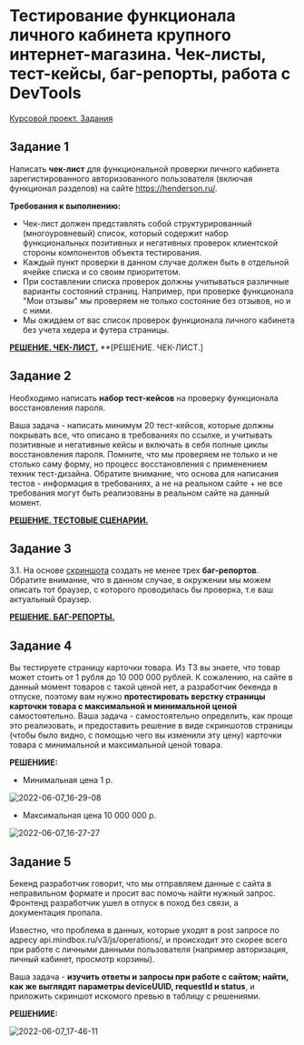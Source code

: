 # Тестирование функционала личного кабинета крупного интернет-магазина. Чек-листы, тест-кейсы, баг-репорты, работа с DevTools

[Курсовой проект. Задания](https://github.com/netology-code/iqa-diplom/blob/main/README.md) 

## Задание 1

Написать **чек-лист** для функциональной проверки личного кабинета зарегистированного авторизованного пользователя (включая функционал разделов) на сайте https://henderson.ru/.

**Требования к выполнению:**

* Чек-лист должен представлять собой структурированный (многоуровневый) список, который содержит набор функциональных позитивных и негативных проверок клиентской стороны компонентов объекта тестирования.
* Каждый пункт проверки в данном случае должен быть в отдельной ячейке списка и со своим приоритетом.
* При составлении списка проверок должны учитываться различные варианты состояний страниц. Например, при проверке функционала "Мои отзывы" мы проверяем не только состояние без отзывов, но и с ними.
* Мы ожидаем от вас список проверок функционала личного кабинета без учета хедера и футера страницы.

**[РЕШЕНИЕ. ЧЕК-ЛИСТ.](https://docs.google.com/spreadsheets/d/1a32UU8CHF4Rx8i-189s2_uRyLRiZiOsYO0BpPqR0mck/edit?usp=sharing)**
**[РЕШЕНИЕ. ЧЕК-ЛИСТ.]

## Задание 2

Необходимо написать **набор тест-кейсов** на проверку функционала восстановления пароля.

Ваша задача - написать минимум 20 тест-кейсов, которые должны покрывать все, что описано в требованиях по ссылке, и учитывать позитивные и негативные кейсы и включать в себя полные циклы восстановления пароля. Помните, что мы проверяем не только и не столько саму форму, но процесс восстановления с применением техник тест-дизайна. Обратите внимание, что основа для написания тестов - информация в требованиях, а не на реальном сайте + не все требования могут быть реализованы в реальном сайте на данный момент.

**[РЕШЕНИЕ. ТЕСТОВЫЕ СЦЕНАРИИ.](https://docs.google.com/spreadsheets/d/125NCSt68zSBBIj1GR3knAbMKlnoIrtLoQ1zPU2_lga0/edit?usp=sharing)**

## Задание 3

3.1.
На основе [скриншота](https://drive.google.com/file/d/1cmC0wWP1vQdWl40FtdpRJ9-eCEX6cDYL/view?usp=sharing) создать не менее трех **баг-репортов**. Обратите внимание, что в данном случае, в окружении мы можем описать тот браузер, с которого проводилась бы проверка, т.е ваш актуальный браузер.

**[РЕШЕНИЕ. БАГ-РЕПОРТЫ.](https://docs.google.com/spreadsheets/d/10BTXXmRz9gz2tzEDZxTsgWNr7dvYVPJf0Gj9rnppkII/edit?usp=sharing)**


## Задание 4

Вы тестируете страницу карточки товара. Из ТЗ вы знаете, что товар может стоить от 1 рубля до 10 000 000 рублей. К сожалению, на сайте в данный момент товаров с такой ценой нет, а разработчик бекенда в отпуске, поэтому вам нужно **протестировать верстку страницы карточки товара с максимальной и минимальной ценой** самостоятельно. Ваша задача - самостоятельно определить, как проще это реализовать, и предоставить решение в виде скриншотов страницы (чтобы было видно, с помощью чего вы изменили эту цену) карточки товара с минимальной и максимальной ценой товара.

**РЕШЕНИИЕ:**
* Минимальная цена 1 р. 

![2022-06-07_16-29-08](https://user-images.githubusercontent.com/82056292/181476317-1ece7d21-9f87-42df-a610-a4d57e21e719.png)


* Максимальная цена 10 000 000 р. 

![2022-06-07_16-27-27](https://user-images.githubusercontent.com/82056292/181476423-ceffac6a-497e-4b66-8118-2344099e0bc7.png)


## Задание 5
Бекенд разработчик говорит, что мы отправляем данные с сайта в неправильном формате и просит вас помочь найти нужный запрос. Фронтенд разработчик ушел в отпуск в поход без связи, а документация пропала.

Известно, что проблема в данных, которые уходят в post запросе по адресу api.mindbox.ru/v3/js/operations/, и происходит это скорее всего при работе с личными данными пользователя (например авторизация, личный кабинет, просмотр корзины).

Ваша задача - **изучить ответы и запросы при работе с сайтом; найти, как же выглядят параметры deviceUUID, requestId и status**, и приложить скриншот искомого превью в таблицу с решениями.

**РЕШЕНИИЕ:**

![2022-06-07_17-46-11](https://user-images.githubusercontent.com/82056292/181476153-05ccef9a-3a09-4971-8998-d31100404c40.png)
